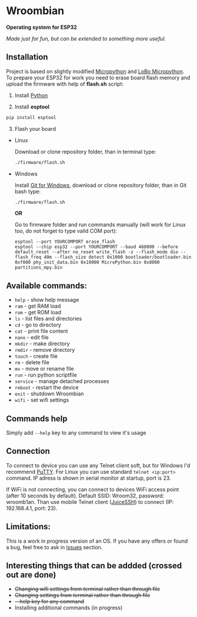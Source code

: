 # Wroombian

<strong>Operating system for ESP32</strong>

*Made just for fun, but can be extended to something more useful.*
## Installation
Project is based on slightly modified <a href="https://micropython.org/">Micropython</a> and <a href="https://github.com/loboris/MicroPython_ESP32_psRAM_LoBo">LoBo Micropython</a>. 
To prepare your ESP32 for work you need to erase board flash memory and upload the firmware with help of **flash.sh** script:

1. Install <a href="https://python.org">Python</a>

2. Install **esptool**
``` bash
pip install esptool
```
3. Flash your board
- Linux

  Download or clone repository folder, than in terminal type:
  ``` bash
  ./firmware/flash.sh
  ```
- Windows

  Install <a href="https://git-scm.com/download/win">Git for Windows</a>, download or clone repository folder, than in Git bash type:
  ``` bash
  ./firmware/flash.sh
  ```
  **OR**
  
  Go to firmware folder and run commands manually (will work for Linux too, do not forget to type valid COM port):
  ```
  esptool --port YOURCOMPORT erase_flash
  esptool --chip esp32 --port YOURCOMPORT --baud 460800 --before default_reset --after no_reset write_flash -z --flash_mode dio --flash_freq 40m --flash_size detect 0x1000 bootloader/bootloader.bin 0xf000 phy_init_data.bin 0x10000 MicroPython.bin 0x8000 partitions_mpy.bin
  ```

## Available commands: 
- `help` - show help message
- `ram` - get RAM load
- `rom` - get ROM load
- `ls` - list files and directories
- `cd` - go to directory
- `cat` - print file content
- `nano` - edit file
- `mkdir` - make directory
- `rmdir` - remove directory
- `touch` - create file
- `rm` - delete file
- `mv` - move or rename file
- `run` - run python scriptfile
- `service` - manage detached processes
- `reboot` - restart the device
- `exit` - shutdown Wroombian
- `wifi` - set wifi settings
  
## Commands help
Simply add `--help` key to any command to view it's usage

## Connection
To connect to device you can use any Telnet client soft, but for Windows I'd recommend <a href="https://www.putty.org/">PuTTY</a>. For Linux you can use standard `telnet <ip:port>` command. IP adress is shown in serial monitor at startup, port is 23. 

If WiFi is not connecting, you can connect to devices WiFi access point (after 10 seconds by default). Default SSID: Wroom32, password: wroomb1an. Than use mobile Telnet client (<a href="https://play.google.com/store/apps/details?id=com.sonelli.juicessh&hl=ru">JuiceSSH</a>) to connect (IP: 192.168.4.1, port: 23).

## Limitations: 
This is a work in progress version of an OS. If you have any offers or found a bug, feel free to ask in <a href="https://github.com/Isopodus/Wroombian/issues">Issues</a> section.

## Interesting things that can be addded (crossed out are done)
- ~~Changing wifi settings from terminal rather than through file~~
- ~~Changing settings from terminal rather than through file~~
- ~~--help key for any command~~
- Installing additional commands (in progress)
